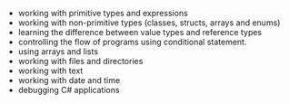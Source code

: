 - working with primitive types and expressions<br /> 
- working with non-primitive types (classes, structs, arrays and enums)<br /> 
- learning the difference between value types and reference types<br /> 
- controlling the flow of programs using conditional statement.<br /> 
- using arrays and lists<br /> 
- working with files and directories<br /> 
- working with text<br /> 
- working with date and time<br /> 
- debugging C# applications
